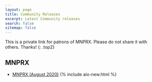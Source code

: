 ```yaml
---
layout: page
title: Community Releases
excerpt: Latest Community releases
search: false
sitemap: false
---
```


This is a private link for patrons of MNPRX. Please do not share it with others. Thanks!
{: .top2}

## MNPRX
* [MNPRX (August 2020)](https://www.notion.so/artineering/August-2020-1723a56c32ff4270b82de27d8467c6f2) {% include aio-new.html %}
